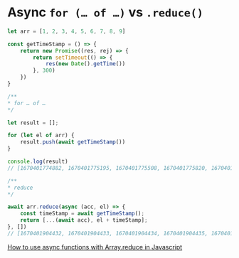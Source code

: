 # Async `for (… of …)` vs `.reduce()`

```js
let arr = [1, 2, 3, 4, 5, 6, 7, 8, 9]

const getTimeStamp = () => {
    return new Promise((res, rej) => {
        return setTimeout(() => {
            res(new Date().getTime())
        }, 300)
    })
}

/**
* for … of …
*/

let result = [];

for (let el of arr) {
    result.push(await getTimeStamp())
}

console.log(result)
// [1670401774882, 1670401775195, 1670401775508, 1670401775820, 1670401776134, 1670401776446, 1670401776757, 1670401777071, 1670401777387]

/**
* reduce
*/

await arr.reduce(async (acc, el) => {
    const timeStamp = await getTimeStamp();
    return [...(await acc), el + timeStamp];
}, [])
// [1670401904432, 1670401904433, 1670401904434, 1670401904435, 1670401904436, 1670401904437, 1670401904438, 1670401904439, 1670401904440]
```

[How to use async functions with Array.reduce in Javascript](https://advancedweb.hu/how-to-use-async-functions-with-array-reduce-in-javascript/)
